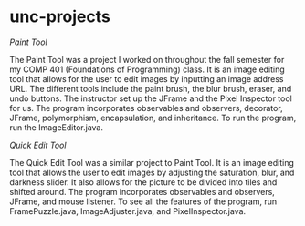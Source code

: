 # unc-projects

_Paint Tool_

The Paint Tool was a project I worked on throughout the fall semester for my COMP 401 (Foundations of Programming) class.
It is an image editing tool that allows for the user to edit images by inputting an image address URL. The different tools
include the paint brush, the blur brush, eraser, and undo buttons. The instructor set up the JFrame and the Pixel Inspector
tool for us. The program incorporates observables and observers, decorator, JFrame, polymorphism, encapsulation, and inheritance. 
To run the program, run the ImageEditor.java. 

_Quick Edit Tool_

The Quick Edit Tool was a similar project to Paint Tool. It is an image editing tool that allows the user to edit images by 
adjusting the saturation, blur, and darkness slider. It also allows for the picture to be divided into tiles and shifted around. 
The program incorporates observables and observers, JFrame, and mouse listener. To see all the features of the program, run
FramePuzzle.java, ImageAdjuster.java, and PixelInspector.java. 